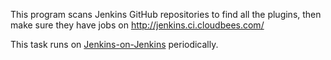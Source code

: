 This program scans Jenkins GitHub repositories to find all the plugins,
then make sure they have jobs on http://jenkins.ci.cloudbees.com/

This task runs on [Jenkins-on-Jenkins](https://ci.jenkins-ci.org/view/Infrastructure/job/infra_backend_jenkins_ci_cloudbess_com_filler/) periodically.